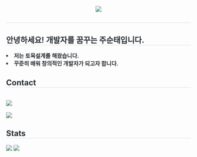 <div align= "center">
    <img src="https://capsule-render.vercel.app/api?type=waving&color=db6633&height=120&text=Stjoo's%20GitHub&animation=fadeIn&fontColor=333333&fontSize=50" />
    </div>
    <div style="text-align: left;"> 
    <h2 style="border-bottom: 1px solid #d8dee4; color: #282d33;">  </h2>  
    <div style="font-weight: 700; font-size: 15px; text-align: left; color: #282d33;">  </div> 
 <div style="text-align: left;"> 
    <h2 style="border-bottom: 1px solid #d8dee4; color: #282d33;"> 안녕하세요! 개발자를 꿈꾸는 주순태입니다. </h2>  
    <div style="font-weight: 700; font-size: 15px; text-align: left; color: #282d33;"> <li> 저는 토목설계를 해왔습니다.</li><li> 꾸준히 배워 창의적인 개발자가 되고자 합니다. </div> 
  </div>
    <div style="text-align: left;">
    <h2 style="border-bottom: 1px solid #d8dee4; color: #282d33;">  Contact </h2> <br> 
    <div style="text-align: left;"> <a href=mailto:stjoo0925@gmail.com> <img src="https://img.shields.io/badge/Gmail-EA4335?style=for-the-badge&logo=Gmail&logoColor=white&link=mailto:stjoo0925@gmail.com"> </a>
          </div>  <br> 
    <div style="text-align: left;"> <a href="https://hits.seeyoufarm.com"> <img src="https://hits.seeyoufarm.com/api/count/incr/badge.svg?url=https%3A%2F%2Fgithub.com%2FStjoo0925%2F&count_bg=%23000000&title_bg=%23000000&icon=github.svg&icon_color=%23FFFFFF&title=GitHub&edge_flat=false"/></a>
       </div> 
</div>
    <div style="text-align: left;"> 
    <h2 style="border-bottom: 1px solid #d8dee4; color: #282d33;"> Stats </h2> <div style="text-align: left;"> <img src="https://github-readme-stats.vercel.app/api?username=Stjoo0925&bg_color=180,000000,&title_color=000000&text_color=000000"
         /> <img src="https://github-readme-stats.vercel.app/api/top-langs/?username=Stjoo0925&layout=compact&bg_color=180,000000,&title_color=000000&text_color=000000"
           /> </div> 
    </div>
